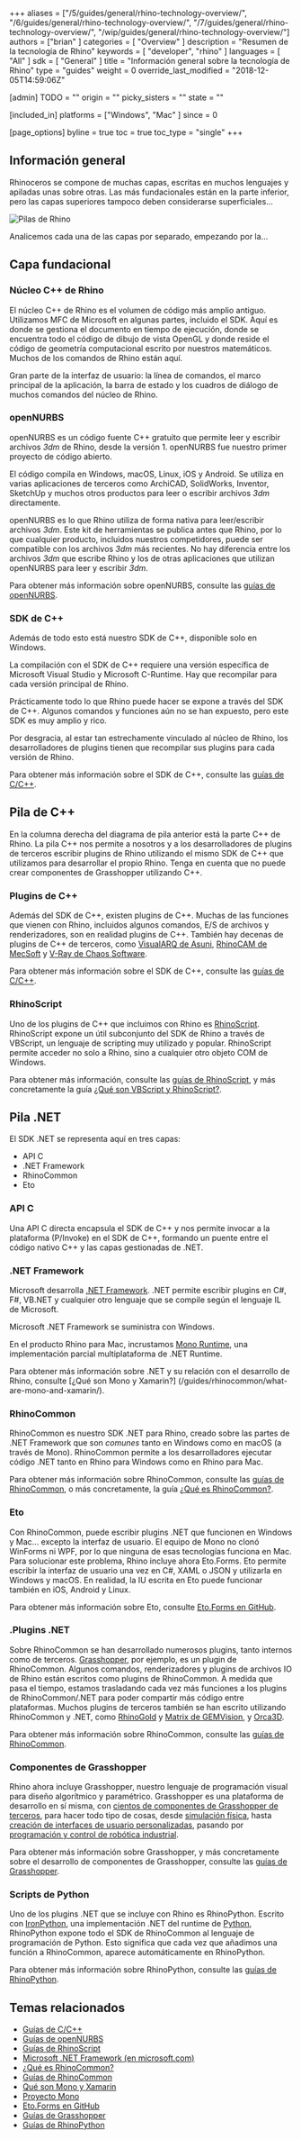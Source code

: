 +++
aliases = ["/5/guides/general/rhino-technology-overview/", "/6/guides/general/rhino-technology-overview/", "/7/guides/general/rhino-technology-overview/", "/wip/guides/general/rhino-technology-overview/"]
authors = ["brian" ]
categories = [ "Overview" ]
description = "Resumen de la tecnología de Rhino"
keywords = [ "developer", "rhino" ]
languages = [ "All" ]
sdk = [ "General" ]
title = "Información general sobre la tecnología de Rhino"
type = "guides"
weight = 0
override_last_modified = "2018-12-05T14:59:06Z"

[admin]
TODO = ""
origin = ""
picky_sisters = ""
state = ""

[included_in]
platforms = ["Windows", "Mac" ]
since = 0

[page_options]
byline = true
toc = true
toc_type = "single"
+++


## Información general

Rhinoceros se compone de muchas capas, escritas en muchos lenguajes y apiladas unas sobre otras.  Las más fundacionales están en la parte inferior, pero las capas superiores tampoco deben considerarse superficiales...

![Pilas de Rhino](/images/rhino-technology-overview-01.png)

Analicemos cada una de las capas por separado, empezando por la...

## Capa fundacional

### Núcleo C++ de Rhino

El núcleo C++ de Rhino es el volumen de código más amplio antiguo.  Utilizamos MFC de Microsoft en algunas partes, incluido el SDK.  Aquí es donde se gestiona el documento en tiempo de ejecución, donde se encuentra todo el código de dibujo de vista OpenGL y donde reside el código de geometría computacional escrito por nuestros matemáticos. Muchos de los comandos de Rhino están aquí.

Gran parte de la interfaz de usuario: la línea de comandos, el marco principal de la aplicación, la barra de estado y los cuadros de diálogo de muchos comandos del núcleo de Rhino.

### openNURBS

openNURBS es un código fuente C++ gratuito que permite leer y escribir archivos *3dm* de Rhino, desde la versión 1.  openNURBS fue nuestro primer proyecto de código abierto.

El código compila en Windows, macOS, Linux, iOS y Android.  Se utiliza en varias aplicaciones de terceros como ArchiCAD, SolidWorks, Inventor, SketchUp y muchos otros productos para leer o escribir archivos *3dm* directamente.

openNURBS es lo que Rhino utiliza de forma nativa para leer/escribir archivos *3dm*.  Este kit de herramientas se publica antes que Rhino, por lo que cualquier producto, incluidos nuestros competidores, puede ser compatible con los archivos *3dm* más recientes.  No hay diferencia entre los archivos *3dm* que escribe Rhino y los de otras aplicaciones que utilizan openNURBS para leer y escribir *3dm*.

Para obtener más información sobre openNURBS, consulte las [guías de openNURBS](/guides/opennurbs/).

### SDK de C++

Además de todo esto está nuestro SDK de C++, disponible solo en Windows.

La compilación con el SDK de C++ requiere una versión específica de Microsoft Visual Studio y Microsoft C-Runtime.  Hay que recompilar para cada versión principal de Rhino.

Prácticamente todo lo que Rhino puede hacer se expone a través del SDK de C++. Algunos comandos y funciones aún no se han expuesto, pero este SDK es muy amplio y rico.

Por desgracia, al estar tan estrechamente vinculado al núcleo de Rhino, los desarrolladores de plugins tienen que recompilar sus plugins para cada versión de Rhino.

Para obtener más información sobre el SDK de C++, consulte las [guías de C/C++](/guides/cpp/).

## Pila de C++

En la columna derecha del diagrama de pila anterior está la parte C++ de Rhino.  La pila C++ nos permite a nosotros y a los desarrolladores de plugins de terceros escribir plugins de Rhino utilizando el mismo SDK de C++ que utilizamos para desarrollar el propio Rhino.  Tenga en cuenta que no puede crear componentes de Grasshopper utilizando C++.

### Plugins de C++

Además del SDK de C++, existen plugins de C++.  Muchas de las funciones que vienen con Rhino, incluidos algunos comandos, E/S de archivos y renderizadores, son en realidad plugins de C++.  También hay decenas de plugins de C++ de terceros, como [VisualARQ de Asuni](http://www.visualarq.com/), [RhinoCAM de MecSoft](https://mecsoft.com/rhinocam-software/) y [V-Ray de Chaos Software](https://www.chaosgroup.com/vray/rhino).

Para obtener más información sobre el SDK de C++, consulte las [guías de C/C++](/guides/cpp/).

### RhinoScript

Uno de los plugins de C++ que incluimos con Rhino es [RhinoScript](/guides/rhinoscript/what-are-vbscript-rhinoscript/).  RhinoScript expone un útil subconjunto del SDK de Rhino a través de VBScript, un lenguaje de scripting muy utilizado y popular.  RhinoScript permite acceder no solo a Rhino, sino a cualquier otro objeto COM de Windows.

Para obtener más información, consulte las [guías de RhinoScript](/guides/rhinoscript/), y más concretamente la guía [¿Qué son VBScript y RhinoScript?](/guides/rhinoscript/what-are-vbscript-rhinoscript/).

## Pila .NET

El SDK .NET se representa aquí en tres capas:

- API C
- .NET Framework
- RhinoCommon
- Eto

### API C

Una API C directa encapsula el SDK de C++ y nos permite invocar a la plataforma (P/Invoke) en el SDK de C++, formando un puente entre el código nativo C++ y las capas gestionadas de .NET.

### .NET Framework

Microsoft desarrolla [.NET Framework](https://www.microsoft.com/net/framework). .NET permite escribir plugins en C#, F#, VB.NET y cualquier otro lenguaje que se compile según el lenguaje IL de Microsoft.

Microsoft .NET Framework se suministra con Windows.

En el producto Rhino para Mac, incrustamos [Mono Runtime](https://www.mono-project.com), una implementación parcial multiplataforma de .NET Runtime.

Para obtener más información sobre .NET y su relación con el desarrollo de Rhino, consulte [¿Qué son Mono y Xamarin?] (/guides/rhinocommon/what-are-mono-and-xamarin/).

### RhinoCommon

RhinoCommon es nuestro SDK .NET para Rhino, creado sobre las partes de .NET Framework que son *comunes* tanto en Windows como en macOS (a través de Mono).  RhinoCommon permite a los desarrolladores ejecutar código .NET tanto en Rhino para Windows como en Rhino para Mac.

Para obtener más información sobre RhinoCommon, consulte las [guías de RhinoCommon](/guides/rhinocommon/), o más concretamente, la guía [¿Qué es RhinoCommon?](/guides/rhinocommon/what-is-rhinocommon).

### Eto

Con RhinoCommon, puede escribir plugins .NET que funcionen en Windows y Mac... excepto la interfaz de usuario. El equipo de Mono no clonó WinForms ni WPF, por lo que ninguna de esas tecnologías funciona en Mac.  Para solucionar este problema, Rhino incluye ahora Eto.Forms.  Eto permite escribir la interfaz de usuario una vez en C#, XAML o JSON y utilizarla en Windows y macOS.  En realidad, la IU escrita en Eto puede funcionar también en iOS, Android y Linux.

Para obtener más información sobre Eto, consulte [Eto.Forms en GitHub](https://github.com/picoe/Eto).

### .Plugins .NET

Sobre RhinoCommon se han desarrollado numerosos plugins, tanto internos como de terceros.  [Grasshopper](http://www.grasshopper3d.com/), por ejemplo, es un plugin de RhinoCommon. Algunos comandos, renderizadores y plugins de archivos IO de Rhino están escritos como plugins de RhinoCommon.  A medida que pasa el tiempo, estamos trasladando cada vez más funciones a los plugins de RhinoCommon/.NET para poder compartir más código entre plataformas.  Muchos plugins de terceros también se han escrito utilizando RhinoCommon y .NET, como [RhinoGold](http://www.tdmsolutions.com/) y [Matrix de GEMVision](http://www.stuller.com/matrix), y [Orca3D](http://orca3d.com/).

Para obtener más información sobre RhinoCommon, consulte las [guías de RhinoCommon](/guides/rhinocommon/).

### Componentes de Grasshopper

Rhino ahora incluye Grasshopper, nuestro lenguaje de programación visual para diseño algorítmico y paramétrico.  Grasshopper es una plataforma de desarrollo en sí misma, con [cientos de componentes de Grasshopper de terceros](http://www.food4rhino.com/grasshopper-addons), para hacer todo tipo de cosas, desde [simulación física](http://www.food4rhino.com/project/kangaroo), hasta [creación de interfaces de usuario personalizadas](http://www.food4rhino.com/project/human-ui), pasando por [programación y control de robótica industrial](http://www.food4rhino.com/project/hal).

Para obtener más información sobre Grasshopper, y más concretamente sobre el desarrollo de componentes de Grasshopper, consulte las [guías de Grasshopper](/guides/grasshopper/).

### Scripts de Python

Uno de los plugins .NET que se incluye con Rhino es RhinoPython.  Escrito con [IronPython](http://ironpython.net/), una implementación .NET del runtime de [Python](https://www.python.org/), RhinoPython expone todo el SDK de RhinoCommon al lenguaje de programación de Python.  Esto significa que cada vez que añadimos una función a RhinoCommon, aparece automáticamente en RhinoPython.

Para obtener más información sobre RhinoPython, consulte las [guías de RhinoPython](/guides/rhinopython/).

## Temas relacionados

- [Guías de C/C++](/guides/cpp/)
- [Guías de openNURBS](/guides/opennurbs/)
- [Guías de RhinoScript](/guides/rhinoscript/)
- [Microsoft .NET Framework (en microsoft.com)](https://dotnet.microsoft.com/es-es/apps/desktop)
- [¿Qué es RhinoCommon?](/guides/rhinocommon/what-is-rhinocommon)
- [Guías de RhinoCommon](/guides/rhinocommon/)
- [Qué son Mono y Xamarin](/guides/rhinocommon/what-are-mono-and-xamarin/)
- [Proyecto Mono](https://www.mono-project.com)
- [Eto.Forms en GitHub](https://github.com/picoe/Eto)
- [Guías de Grasshopper](/guides/grasshopper/)
- [Guías de RhinoPython](/guides/rhinopython/)
